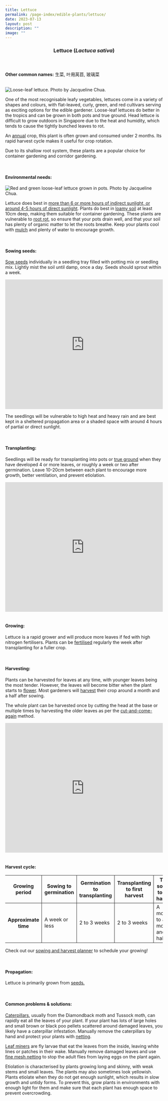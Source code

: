 ```yaml
---
title: Lettuce
permalink: /page-index/edible-plants/lettuce/
date: 2023-07-13
layout: post
description: ""
image: ""
---
```

<header>
	<h3>Lettuce (<em>Lactuca sativa</em>)</h3>
</header>
	
<section>
	<p><strong>Other common names:</strong> 生菜, 叶用莴苣, 玻璃菜</p>
	<br>
</section>

<section>
	<img title="Loose-leaf lettuce. Photo by Jacqueline Chua." src="/images/Plants/Lettuce_JacChua%20(3).jpg">
	<p>One of the most recognisable leafy vegetables, lettuces come in a variety of shapes and colours, with flat-leaved, curly, green, and red cultivars serving as exciting options for the edible gardener. Loose-leaf lettuces do better in the tropics and can be grown in both pots and true ground. Head lettuce is difficult to grow outdoors in Singapore due to the heat and humidity, which tends to cause the tightly bunched leaves to rot.</p>
	<p>An <a href="/learn-more-about-gardening/glossary/#a">annual</a> crop, this plant is often grown and consumed under 2 months. Its rapid harvest cycle makes it useful for crop rotation.</p>
  <p>Due to its shallow root system, these plants are a popular choice for container gardening and corridor gardening.</p>
	<br>
</section>

<section>
	<h4>Environmental needs:</h4>
		<img title="Red and green loose-leaf lettuce grown in pots. Photo by Jacqueline Chua." src="/images/Horti%20techniques/ContainerPlanting_JacChua%20(3).jpg">
		<p>Lettuce does best in <a href="/page-index/horticulture-techniques/gauging-light/">more than 6 or more hours of indirect sunlight, or around 4-5 hours of direct sunlight</a>. Plants do best in <a href="/page-index/horticulture-techniques/soil/">loamy soil</a> at least 10cm deep, making them suitable for container gardening. These plants are vulnerable to <a href="/page-index/plant-problems/root-rot/">root rot</a>, so ensure that your pots drain well, and that your soil has plenty of organic matter to let the roots breathe. Keep your plants cool with <a href="/page-index/horticulture-techniques/mulching/">mulch</a> and plenty of water to encourage growth.</p>
	<br>
</section>

<section>
  <h4>Sowing seeds:</h4>
		<p><a href="/page-index/horticulture-techniques/propagating-by-seed/">Sow seeds</a> individually in a seedling tray filled with potting mix or seedling mix. Lightly mist the soil until damp, once a day. Seeds should sprout within a week.</p>
		<iframe width="100%" height="415" src="https://www.youtube.com/embed/x7J87wY7U6s" title="YouTube video player" frameborder="0" allow="accelerometer; autoplay; clipboard-write; encrypted-media; gyroscope; picture-in-picture; web-share" allowfullscreen=""></iframe>	<br>
		<p>The seedlings will be vulnerable to high heat and heavy rain and are best kept in a sheltered propagation area or a shaded space with around 4 hours of partial or direct sunlight.</p>
	<br>
</section>

<section>
	<h4>Transplanting:</h4>
		<p>Seedlings will be ready for transplanting into pots or <a href="/page-index/horticulture-techniques/true-ground/">true ground</a> when they have developed 4 or more leaves, or roughly a week or two after germination. Leave 10-20cm between each plant to encourage more growth, better ventilation, and prevent etiolation.</p>
		<iframe allowfullscreen="" allow="accelerometer; autoplay; clipboard-write; encrypted-media; gyroscope; picture-in-picture; web-share" frameborder="0" title="YouTube video player" src="https://www.youtube.com/embed/lItBHYjyrKg" height="415" width="100%"></iframe><br>
	<br>
</section>
	
<section>
	<h4>Growing:</h4>
		<p>Lettuce is a rapid grower and will produce more leaves if fed with high nitrogen fertilisers. Plants can be <a href="/page-index/horticulture-techniques/fertilising/">fertilised</a> regularly the week after transplanting for a fuller crop.</p>
	<br>
</section>

<section>
	<h4>Harvesting:</h4>
		<p>Plants can be harvested for leaves at any time, with younger leaves being the most tender. However, the leaves will become bitter when the plant starts to <a href="/learn-more-about-gardening/glossary/#flower">flower</a>. Most gardeners will <a href="/page-index/horticulture-techniques/harvesting-hygiene/">harvest</a> their crop around a month and a half after sowing.</p>
		<p>The whole plant can be harvested once by cutting the head at the base or multiple times by harvesting the older leaves as per the <a href="/page-index/horticulture-techniques/cut-and-come-again/">cut-and-come-again</a> method.</p>
		<iframe allowfullscreen="" allow="accelerometer; autoplay; clipboard-write; encrypted-media; gyroscope; picture-in-picture; web-share" frameborder="0" title="YouTube video player" src="https://www.youtube.com/embed/f_Uoug7ZSeg" height="415" width="100%"></iframe><br>
	<br>
</section>

<section>
	<h4>Harvest cycle:</h4>
	<table>
		<thead>
			<tr>
				<th style="border-bottom:0px; border-right:solid 1px;">Growing period</th>
				<th style="border-bottom:0px; border-right:solid 1px;">Sowing to germination</th>
				<th style="border-bottom:0px; border-right:solid 1px;">Germination to transplanting</th>
				<th style="border-bottom:0px; border-right:solid 1px;">Transplanting to first harvest</th>
				<th style="border-bottom:0px; border-left:solid 1px;">Total sowing to first harvest</th>
			</tr>
		</thead>
		<tbody>
			<tr>
				<th style="border-right:solid 1px;">Approximate time</th>
				<td style="border-right:solid 1px;">A week or less</td>
				<td style="border-right:solid 1px;">2 to 3 weeks</td>
				<td style="border-right:solid 1px;">2 to 3 weeks</td>
				<td style="border-left:solid 1px;">A month to a month and a half</td>
			</tr>
		</tbody>
	</table>
		<p>Check out our <a href="/digital-tools/sowing-planner/">sowing and harvest planner</a> to schedule your growing! </p> 
	<br> 
</section>

<section>
	<h4>Propagation:</h4>
		<p>Lettuce is primarily grown from <a href="/page-index/horticulture-techniques/propagating-by-seed/">seeds. </a></p>
	<br>
</section>

<section>
	<h4>Common problems &amp; solutions:</h4>
		<p><a href="/page-index/pests/caterpillars/">Caterpillars</a>, usually from the Diamondback moth and Tussock moth, can rapidly eat all the leaves of your plant. If your plant has lots of large holes and small brown or black poo pellets scattered around damaged leaves, you likely have a caterpillar infestation. Manually remove the caterpillars by hand and protect your plants with <a href="/page-index/hardscapes/netting/">netting</a>.</p>
		<p><a href="/page-index/pests/leaf-miner/">Leaf miners</a> are fly larvae that eat the leaves from the inside, leaving white lines or patches in their wake. Manually remove damaged leaves and use <a href="/page-index/hardscapes/netting/">fine mesh netting</a> to stop the adult flies from laying eggs on the plant again.</p>
		<p>Etiolation is characterised by plants growing long and skinny, with weak stems and small leaves. The plants may also sometimes look yellowish. Plants etiolate when they do not get enough sunlight, which results in slow growth and untidy forms. To prevent this, grow plants in environments with enough light for them and make sure that each plant has enough space to prevent overcrowding.</p>
	<br>
</section>